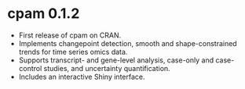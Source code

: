 # cpam 0.1.2

* First release of cpam on CRAN.
* Implements changepoint detection, smooth and shape-constrained trends for time series omics data.
* Supports transcript- and gene-level analysis, case-only and case-control studies, and uncertainty quantification.
* Includes an interactive Shiny interface.
